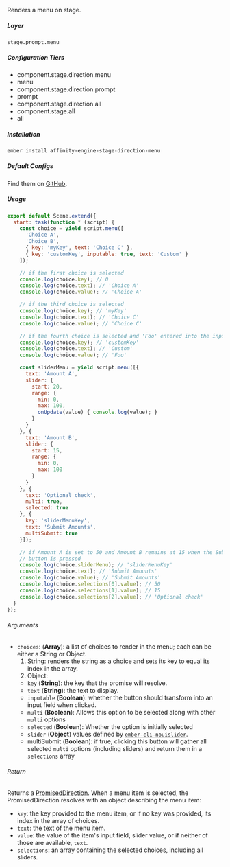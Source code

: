 Renders a menu on stage.

##### Layer

`stage.prompt.menu`

##### Configuration Tiers

* component.stage.direction.menu
* menu
* component.stage.direction.prompt
* prompt
* component.stage.direction.all
* component.stage.all
* all

##### Installation

```bash
ember install affinity-engine-stage-direction-menu
```

##### Default Configs

Find them on [GitHub](https://github.com/affinity-engine/affinity-engine-stage-direction-menu/blob/master/addon/affinity-engine/configs/stage/menu.js).

##### Usage

```js
export default Scene.extend({
  start: task(function * (script) {
    const choice = yield script.menu([
      'Choice A',
      'Choice B',
      { key: 'myKey', text: 'Choice C' },
      { key: 'customKey', inputable: true, text: 'Custom' }
    ]);

    // if the first choice is selected
    console.log(choice.key); // 0
    console.log(choice.text); // 'Choice A'
    console.log(choice.value); // 'Choice A'

    // if the third choice is selected
    console.log(choice.key); // 'myKey'
    console.log(choice.text); // 'Choice C'
    console.log(choice.value); // 'Choice C'

    // if the fourth choice is selected and 'Foo' entered into the input field
    console.log(choice.key); // 'customKey'
    console.log(choice.text); // 'Custom'
    console.log(choice.value); // 'Foo'

    const sliderMenu = yield script.menu([{
      text: 'Amount A',
      slider: {
        start: 20,
        range: {
          min: 0,
          max: 100,
          onUpdate(value) { console.log(value); }
        }
      }
    }, {
      text: 'Amount B',
      slider: {
        start: 15,
        range: {
          min: 0,
          max: 100
        }
      }
    }, {
      text: 'Optional check',
      multi: true,
      selected: true
    }, {
      key: 'sliderMenuKey',
      text: 'Submit Amounts',
      multiSubmit: true
    }]);

    // if Amount A is set to 50 and Amount B remains at 15 when the Submit Amounts
    // button is pressed
    console.log(choice.sliderMenu); // 'sliderMenuKey'
    console.log(choice.text); // 'Submit Amounts'
    console.log(choice.value); // 'Submit Amounts'
    console.log(choice.selections[0].value); // 50
    console.log(choice.selections[1].value); // 15
    console.log(choice.selections[2].value); // 'Optional check'
  }
});
```

###### Arguments

* `choices`: (**Array**): a list of choices to render in the menu; each can be either a String or Object.
  1. String: renders the string as a choice and sets its key to equal its index in the array.
  2. Object:
    * `key` (**String**): the key that the promise will resolve.
    * `text` (**String**): the text to display.
    * `inputable` (**Boolean**): whether the button should transform into an input field when clicked.
    * `multi` (**Boolean**): Allows this option to be selected along with other `multi` options
    * `selected` (**Boolean**): Whether the option is initially selected
    * `slider` (**Object**) values defined by [`ember-cli-nouislider`](http://kennethkalmer.github.io/ember-cli-nouislider/#/options).
    * multiSubmit (**Boolean**): if true, clicking this button will gather all selected `multi` options (including sliders) and return them in a `selections` array

###### Return

Returns a [PromisedDirection](#/api/stage/directions?anchor=promised_direction). When a menu item is selected, the PromisedDirection resolves with an object describing the menu item:

* `key`: the key provided to the menu item, or if no key was provided, its index in the array of choices.
* `text`: the text of the menu item.
* `value`: the value of the item's input field, slider value, or if neither of those are available, `text`.
* `selections`: an array containing the selected choices, including all sliders.

